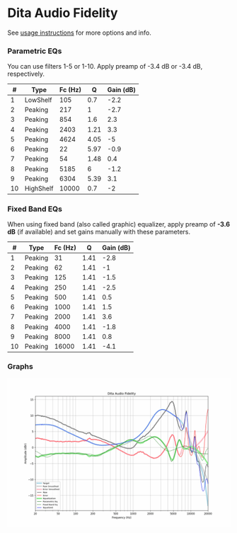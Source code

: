 # Dita Audio Fidelity
See [usage instructions](https://github.com/jaakkopasanen/AutoEq#usage) for more options and info.

### Parametric EQs
You can use filters 1-5 or 1-10. Apply preamp of -3.4 dB or -3.4 dB, respectively.

|   # | Type      |   Fc (Hz) |    Q |   Gain (dB) |
|-----|-----------|-----------|------|-------------|
|   1 | LowShelf  |       105 | 0.7  |        -2.2 |
|   2 | Peaking   |       217 | 1    |        -2.7 |
|   3 | Peaking   |       854 | 1.6  |         2.3 |
|   4 | Peaking   |      2403 | 1.21 |         3.3 |
|   5 | Peaking   |      4624 | 4.05 |        -5   |
|   6 | Peaking   |        22 | 5.97 |        -0.9 |
|   7 | Peaking   |        54 | 1.48 |         0.4 |
|   8 | Peaking   |      5185 | 6    |        -1.2 |
|   9 | Peaking   |      6304 | 5.39 |         3.1 |
|  10 | HighShelf |     10000 | 0.7  |        -2   |

### Fixed Band EQs
When using fixed band (also called graphic) equalizer, apply preamp of **-3.6 dB** (if available) and set gains manually with these parameters.

|   # | Type    |   Fc (Hz) |    Q |   Gain (dB) |
|-----|---------|-----------|------|-------------|
|   1 | Peaking |        31 | 1.41 |        -2.8 |
|   2 | Peaking |        62 | 1.41 |        -1   |
|   3 | Peaking |       125 | 1.41 |        -1.5 |
|   4 | Peaking |       250 | 1.41 |        -2.5 |
|   5 | Peaking |       500 | 1.41 |         0.5 |
|   6 | Peaking |      1000 | 1.41 |         1.5 |
|   7 | Peaking |      2000 | 1.41 |         3.6 |
|   8 | Peaking |      4000 | 1.41 |        -1.8 |
|   9 | Peaking |      8000 | 1.41 |         0.8 |
|  10 | Peaking |     16000 | 1.41 |        -4.1 |

### Graphs
![](./Dita%20Audio%20Fidelity.png)
